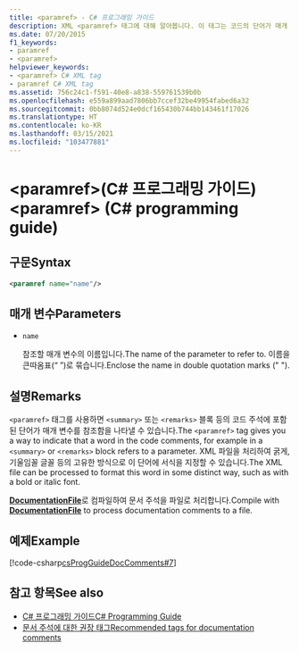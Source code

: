 ```yaml
---
title: <paramref> - C# 프로그래밍 가이드
description: XML <paramref> 태그에 대해 알아봅니다. 이 태그는 코드의 단어가 매개 변수임을 나타내는 방법을 제공합니다.
ms.date: 07/20/2015
f1_keywords:
- paramref
- <paramref>
helpviewer_keywords:
- <paramref> C# XML tag
- paramref C# XML tag
ms.assetid: 756c24c1-f591-40e8-a838-559761539b0b
ms.openlocfilehash: e559a899aad7806bb7ccef32be49954fabed6a32
ms.sourcegitcommit: 0bb8074d524e0dcf165430b744bb143461f17026
ms.translationtype: HT
ms.contentlocale: ko-KR
ms.lasthandoff: 03/15/2021
ms.locfileid: "103477881"
---
```

# <a name="paramref-c-programming-guide"></a><span data-ttu-id="04074-104">\<paramref>(C# 프로그래밍 가이드)</span><span class="sxs-lookup"><span data-stu-id="04074-104">\<paramref> (C# programming guide)</span></span>

## <a name="syntax"></a><span data-ttu-id="04074-105">구문</span><span class="sxs-lookup"><span data-stu-id="04074-105">Syntax</span></span>

```xml
<paramref name="name"/>
```

## <a name="parameters"></a><span data-ttu-id="04074-106">매개 변수</span><span class="sxs-lookup"><span data-stu-id="04074-106">Parameters</span></span>

- `name`

  <span data-ttu-id="04074-107">참조할 매개 변수의 이름입니다.</span><span class="sxs-lookup"><span data-stu-id="04074-107">The name of the parameter to refer to.</span></span> <span data-ttu-id="04074-108">이름을 큰따옴표(“ ”)로 묶습니다.</span><span class="sxs-lookup"><span data-stu-id="04074-108">Enclose the name in double quotation marks (" ").</span></span>

## <a name="remarks"></a><span data-ttu-id="04074-109">설명</span><span class="sxs-lookup"><span data-stu-id="04074-109">Remarks</span></span>

<span data-ttu-id="04074-110">`<paramref>` 태그를 사용하면 `<summary>` 또는 `<remarks>` 블록 등의 코드 주석에 포함된 단어가 매개 변수를 참조함을 나타낼 수 있습니다.</span><span class="sxs-lookup"><span data-stu-id="04074-110">The `<paramref>` tag gives you a way to indicate that a word in the code comments, for example in a `<summary>` or `<remarks>` block refers to a parameter.</span></span> <span data-ttu-id="04074-111">XML 파일을 처리하여 굵게, 기울임꼴 글꼴 등의 고유한 방식으로 이 단어에 서식을 지정할 수 있습니다.</span><span class="sxs-lookup"><span data-stu-id="04074-111">The XML file can be processed to format this word in some distinct way, such as with a bold or italic font.</span></span>

<span data-ttu-id="04074-112">[**DocumentationFile**](../../language-reference/compiler-options/output.md#documentationfile)로 컴파일하여 문서 주석을 파일로 처리합니다.</span><span class="sxs-lookup"><span data-stu-id="04074-112">Compile with [**DocumentationFile**](../../language-reference/compiler-options/output.md#documentationfile) to process documentation comments to a file.</span></span>

## <a name="example"></a><span data-ttu-id="04074-113">예제</span><span class="sxs-lookup"><span data-stu-id="04074-113">Example</span></span>

[!code-csharp[csProgGuideDocComments#7](~/samples/snippets/csharp/VS_Snippets_VBCSharp/csProgGuideDocComments/CS/DocComments.cs#7)]

## <a name="see-also"></a><span data-ttu-id="04074-114">참고 항목</span><span class="sxs-lookup"><span data-stu-id="04074-114">See also</span></span>

- [<span data-ttu-id="04074-115">C# 프로그래밍 가이드</span><span class="sxs-lookup"><span data-stu-id="04074-115">C# Programming Guide</span></span>](../index.md)
- [<span data-ttu-id="04074-116">문서 주석에 대한 권장 태그</span><span class="sxs-lookup"><span data-stu-id="04074-116">Recommended tags for documentation comments</span></span>](./recommended-tags-for-documentation-comments.md)
